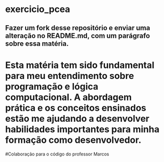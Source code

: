 # exercicio_pcea

## Fazer um fork desse repositório e enviar uma alteração no README.md, com um parágrafo sobre essa matéria.
# Esta matéria tem sido fundamental para meu entendimento sobre programação e lógica computacional. A abordagem prática e os conceitos ensinados estão me ajudando a desenvolver habilidades importantes para minha formação como desenvolvedor.
#Colaboração para o código do professor Marcos
